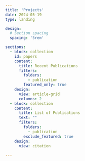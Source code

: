 ```yaml
---
title: 'Projects'
date: 2024-05-19
type: landing

design:
  # Section spacing
  spacing: '5rem'

sections:
  - block: collection
    id: papers
    content:
      title: Recent Publications
      filters:
        folders:
          - publication
        featured_only: true
    design:
      view: article-grid
      columns: 2
  - block: collection
    content:
      title: List of Publications
      text: ""
      filters:
        folders:
          - publication
        exclude_featured: true
    design:
      view: citation
    
---
```

